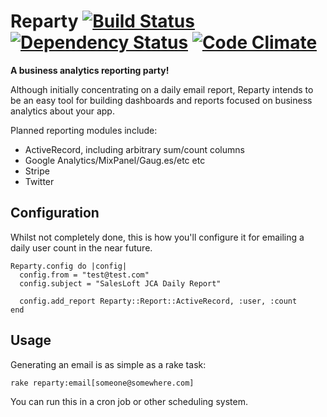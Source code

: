# Reparty [![Build Status](https://travis-ci.org/timdorr/reparty.png?branch=master)](https://travis-ci.org/timdorr/reparty) [![Dependency Status](https://gemnasium.com/timdorr/reparty.png)](https://gemnasium.com/timdorr/reparty) [![Code Climate](https://codeclimate.com/github/timdorr/reparty.png)](https://codeclimate.com/github/timdorr/reparty)

__A business analytics reporting party!__

Although initially concentrating on a daily email report, Reparty intends to be an easy 
tool for building dashboards and reports focused on business analytics about your app. 

Planned reporting modules include:

* ActiveRecord, including arbitrary sum/count columns
* Google Analytics/MixPanel/Gaug.es/etc etc
* Stripe
* Twitter

## Configuration

Whilst not completely done, this is how you'll configure it for emailing a daily user count in the near future.

    Reparty.config do |config|
      config.from = "test@test.com"
      config.subject = "SalesLoft JCA Daily Report"
    
      config.add_report Reparty::Report::ActiveRecord, :user, :count
    end

## Usage

Generating an email is as simple as a rake task:

    rake reparty:email[someone@somewhere.com]

You can run this in a cron job or other scheduling system.
